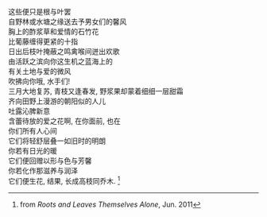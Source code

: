 这些便只是根与叶罢
<br>
自野林或水塘之缘送去予男女们的馨风
<br>
胸上的酢浆草和爱情的石竹花
<br>
比葡藤缠得更紧的十指
<br>
日出后枝叶掩蔽之鸣禽喉间迸出欢歌
<br>
由活跃之滨向你这生机之蓝海上的
<br>
有关土地与爱的微风
<br>
吹拂向你哦, 水手们!
<br>
三月大地复苏, 青枝又逢春发, 野浆果却蒙着细细一层甜霜
<br>
齐向田野上漫游的朝阳似的人儿
<br>
吐露沁脾新意
<br>
含蕾待放的爱之花啊, 在你面前, 也在
<br>
你们所有人心间
<br>
它们将轻舒层叠一如旧时的明朗
<br>
你若有日光的暖
<br>
它们便回赠以形与色与芳馨
<br>
你若化作那滋养与润泽
<br>
它们便生花, 结果, 长成高枝同乔木. [^1]

[^1]: from _Roots and Leaves Themselves Alone_, Jun. 2011
